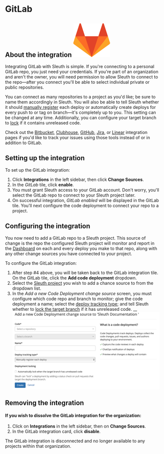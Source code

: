 # GitLab

## About the integration ![](../../../.gitbook/assets/gitlab-logo.svg) 

Integrating GitLab with Sleuth is simple. If you're connecting to a personal GitLab repo, you just need your credentials. If you're part of an organization and aren't the owner, you will need permission to allow Sleuth to connect to the repo—after you connect you'll be able to select individual private or public repositories.

You can connect as many repositories to a project as you'd like; be sure to name them accordingly in Sleuth. You will also be able to tell Sleuth whether it should [manually register](../../manual-changes.md) each deploy or automatically create deploys for every push to or tag on branch—it's completely up to you. This setting can be changed at any time. Additionally, you can configure your target branch to [lock](../../../resources/terminology.md#locking) if it contains unreleased code.

Check out the [Bitbucket](bitbucket.md), [Clubhouse](../../issue-trackers/clubhouse.md), [GitHub](github.md), [Jira](../../issue-trackers/jira.md), or [Linear](../../issue-trackers/linear.md) integration pages if you'd like to track your issues using those tools instead of or in addition to GitLab.

## Setting up the integration

To set up the GitLab integration: 

1. Click **Integrations** in the left sidebar, then click **Change Sources**. 
2. In the _GitLab_ tile, click **enable**. 
3. You must grant Sleuth access to your GitLab account. Don't worry, you'll select the GitLab repo to connect to your Sleuth project later. 
4. On successful integration, _GitLab enabled_ will be displayed in the GitLab tile. You'll next configure the code deployment to connect your repo to a project. 

## Configuring the integration

You now need to add a GitLab repo to a Sleuth project. This source of change is the repo the configured Sleuth project will monitor and report in the [Dashboard](../../../dashboard/) on each and every deploy you make to that repo, along with any other change sources you have connected to your project. 

To configure the GitLab integration: 

1. After step \#4 above, you will be taken back to the GitLab integration tile. On the GitLab tile, click the **Add code deployment** dropdown. 
2. Select the [Sleuth project](../../../projects.md) you wish to add a chance source to from the dropdown list. 
3. In the _Add a new Code Deployment change source_ screen, you must configure which code repo and branch to monitor; give the code deployment a name; select the [deploy tracking type](../../../resources/terminology.md#deploy-tracking-type); and tell Sleuth whether to [lock the target branch](../../../resources/terminology.md#deployment-locking) if it has unreleased code.  __![](../../../.gitbook/assets/bitbucket-add-code-deployment-change-source.png) 

## Removing the integration

#### If you wish to dissolve the **GitLab** integration for the organization: 

1. Click on **Integrations** in the left sidebar, then on **Change Sources**. 
2. In the GitLab integration card, click **disable**.

The GitLab integration is disconnected and no longer available to any projects within that organization. 

